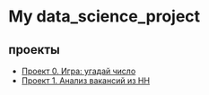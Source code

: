 # My data_science_project

## проекты
* [Проект 0. Игра: угадай число](https://github.com/eachitaev/IDE/tree/main/project%200)
* [Проект 1. Анализ вакансий из HH](https://github.com/eachitaev/IDE/tree/main/project%207)
